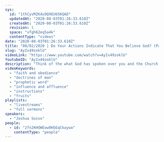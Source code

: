 ```yaml
---
sys:
  id: "1thCyvMZK4u9Q9EU65KQAD"
  updatedAt: "2020-08-03T01:26:33.610Z"
  createdAt: "2020-08-03T01:26:33.610Z"
  revision: 1
  space: "vfgh62eq5a4k"
  contentType: "videos"
date: "2020-08-03T01:26:33.610Z"
title: "08/02/2020 | Do Your Actions Indicate That You Believe God? (Pastor Joshua Sosso)"
slug: "AyIx49zoklU"
videoLink: "https://www.youtube.com/watch?v=AyIx49zoklU"
YoutubeID: "AyIx49zoklU"
description: "Think of the what God has spoken over you and the Church. You must ask yourself, \"Do my actions show that I believe what God has said?\" If not then we must make adjustments. It's not enough to claim that you believe in God, we must produce the corresponding actions.\n"
videoKeywords:
  - "faith and obedience"
  - "doctrines of man"
  - "prophetic word"
  - "influence and affluence"
  - "instructions"
  - "fruits"
playlists:
  - "livestreams"
  - "full sermons"
speakers:
  - "Joshua Sosso"
people:
  - id: "2fn2KHOWEow0K6EqCkaywa"
    contentType: "people"
---
```

